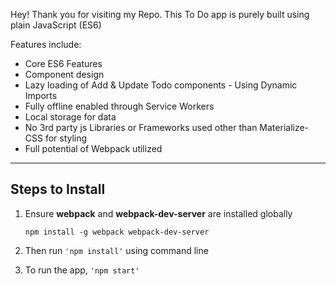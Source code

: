 Hey! Thank you for visiting my Repo. This To Do app is purely built using plain JavaScript (ES6)

Features include:
* Core ES6 Features
* Component design
* Lazy loading of Add & Update Todo components - Using Dynamic Imports
* Fully offline enabled through Service Workers
* Local storage for data
* No 3rd party js Libraries or Frameworks used other than Materialize-CSS for styling
* Full potential of Webpack utilized

----------


Steps to Install
-------------


 1. Ensure **webpack** and **webpack-dev-server** are installed globally
	 
    `npm install -g webpack webpack-dev-server`
    
 2. Then run `'npm install'` using command line
 3. To run the app, `'npm start'`
